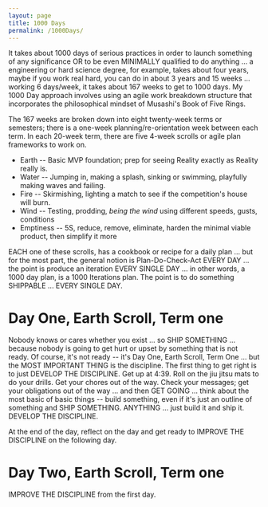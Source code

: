 ```yaml
---
layout: page
title: 1000 Days
permalink: /1000Days/
---
```


It takes about 1000 days of serious practices in order to launch something of any significance OR to be even MINIMALLY qualified to do anything ... a engineering or hard science degree, for example, takes about four years, maybe if you work real hard, you can do in about 3 years and 15 weeks ... working 6 days/week, it takes about 167 weeks to get to 1000 days. My 1000 Day approach involves using an agile work breakdown structure that incorporates the philosophical mindset of Musashi's Book of Five Rings.  

The 167 weeks are broken down into eight twenty-week terms or semesters; there is a one-week planning/re-orientation week between each term. In each 20-week term, there are five 4-week scrolls or agile plan frameworks to work on.

*  Earth -- Basic MVP foundation; prep for seeing Reality exactly as Reality really is.
*  Water -- Jumping in, making a splash, sinking or swimming, playfully making waves and failing.
*  Fire -- Skirmishing, lighting a match to see if the competition's house will burn.
*  Wind -- Testing, prodding, *being the wind* using different speeds, gusts, conditions
*  Emptiness -- 5S, reduce, remove, eliminate, harden the minimal viable product, then simplify it more

EACH one of these scrolls, has a cookbook or recipe for a daily plan ... but for the most part, the general notion is Plan-Do-Check-Act EVERY DAY ... the point is produce an iteration EVERY SINGLE DAY ... in other words, a 1000 day plan, is a 1000 Iterations plan. The point is to do something SHIPPABLE ... EVERY SINGLE DAY.

# Day One, Earth Scroll, Term one

Nobody knows or cares whether you exist ... so SHIP SOMETHING ... because nobody is going to get hurt or upset by something that is not ready.  Of course, it's not ready -- it's Day One, Earth Scroll, Term One ... but the MOST IMPORTANT THING is the discipline. The first thing to get right is to just DEVELOP THE DISCIPLINE.  Get up at 4:39. Roll on the jiu jitsu mats to do your drills. Get your chores out of the way. Check your messages; get your obligations out of the way ... and then GET GOING ... think about the most basic of basic things -- build something, even if it's just an outline of something and SHIP SOMETHING. ANYTHING ... just build it and ship it. DEVELOP THE DISCIPLINE.  

At the end of the day, reflect on the day and get ready to IMPROVE THE DISCIPLINE on the following day.

# Day Two, Earth Scroll, Term one

IMPROVE THE DISCIPLINE from the first day.
